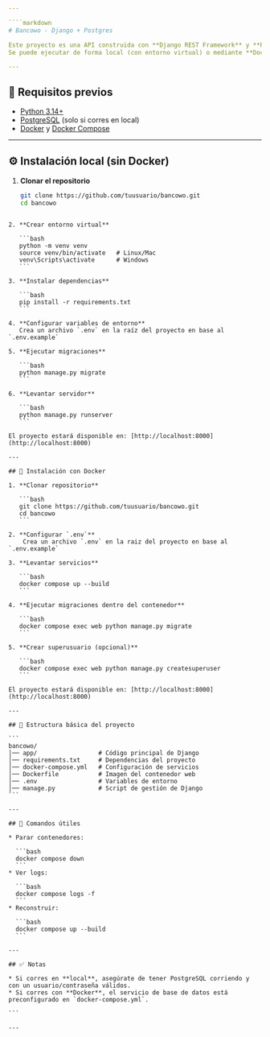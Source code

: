 ```yaml
---

````markdown
# Bancowo - Django + Postgres

Este proyecto es una API construida con **Django REST Framework** y **PostgreSQL**.  
Se puede ejecutar de forma local (con entorno virtual) o mediante **Docker Compose**.

---
```


## 🚀 Requisitos previos

- [Python 3.14+](https://www.python.org/downloads/)
- [PostgreSQL](https://www.postgresql.org/download/) (solo si corres en local)
- [Docker](https://www.docker.com/) y [Docker Compose](https://docs.docker.com/compose/)

---

## ⚙️ Instalación local (sin Docker)

1. **Clonar el repositorio**
   ```bash
   git clone https://github.com/tuusuario/bancowo.git
   cd bancowo
````

2. **Crear entorno virtual**

   ```bash
   python -m venv venv
   source venv/bin/activate   # Linux/Mac
   venv\Scripts\activate      # Windows
   ```

3. **Instalar dependencias**

   ```bash
   pip install -r requirements.txt
   ```

4. **Configurar variables de entorno**
   Crea un archivo `.env` en la raíz del proyecto en base al `.env.example`

5. **Ejecutar migraciones**

   ```bash
   python manage.py migrate
   ```

6. **Levantar servidor**

   ```bash
   python manage.py runserver
   ```

El proyecto estará disponible en: [http://localhost:8000](http://localhost:8000)

---

## 🐳 Instalación con Docker

1. **Clonar repositorio**

   ```bash
   git clone https://github.com/tuusuario/bancowo.git
   cd bancowo
   ```

2. **Configurar `.env`**
    Crea un archivo `.env` en la raiz del proyecto en base al `.env.example`

3. **Levantar servicios**

   ```bash
   docker compose up --build
   ```

4. **Ejecutar migraciones dentro del contenedor**

   ```bash
   docker compose exec web python manage.py migrate
   ```

5. **Crear superusuario (opcional)**

   ```bash
   docker compose exec web python manage.py createsuperuser
   ```

El proyecto estará disponible en: [http://localhost:8000](http://localhost:8000)

---

## 📂 Estructura básica del proyecto

```
bancowo/
│── app/                 # Código principal de Django
│── requirements.txt     # Dependencias del proyecto
│── docker-compose.yml   # Configuración de servicios
│── Dockerfile           # Imagen del contenedor web
│── .env                 # Variables de entorno
│── manage.py            # Script de gestión de Django
```

---

## 🔧 Comandos útiles

* Parar contenedores:

  ```bash
  docker compose down
  ```
* Ver logs:

  ```bash
  docker compose logs -f
  ```
* Reconstruir:

  ```bash
  docker compose up --build
  ```

---

## ✅ Notas

* Si corres en **local**, asegúrate de tener PostgreSQL corriendo y con un usuario/contraseña válidos.
* Si corres con **Docker**, el servicio de base de datos está preconfigurado en `docker-compose.yml`.

```

---


